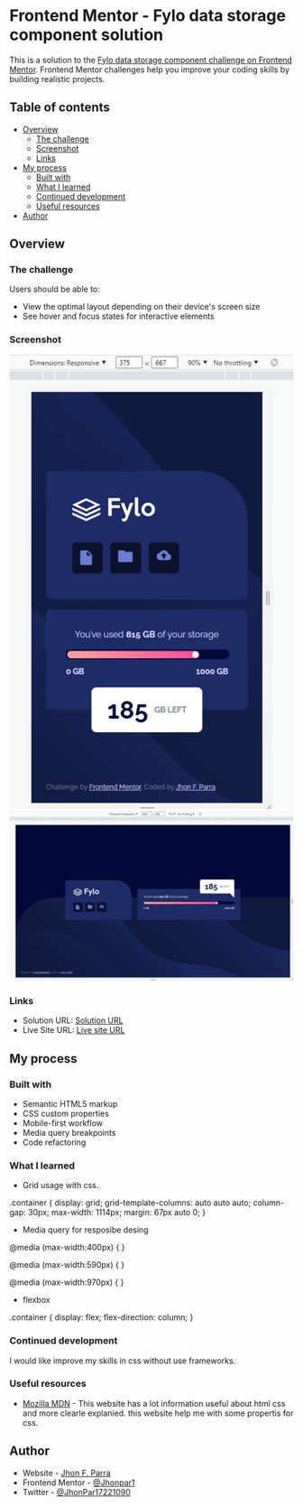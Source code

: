 # Frontend Mentor - Fylo data storage component solution

This is a solution to the [Fylo data storage component challenge on Frontend Mentor](https://www.frontendmentor.io/challenges/fylo-data-storage-component-1dZPRbV5n). Frontend Mentor challenges help you improve your coding skills by building realistic projects.

## Table of contents

- [Overview](#overview)
  - [The challenge](#the-challenge)
  - [Screenshot](#screenshot)
  - [Links](#links)
- [My process](#my-process)
  - [Built with](#built-with)
  - [What I learned](#what-i-learned)
  - [Continued development](#continued-development)
  - [Useful resources](#useful-resources)
- [Author](#author)


## Overview

### The challenge

Users should be able to:

- View the optimal layout depending on their device's screen size
- See hover and focus states for interactive elements

### Screenshot

![Screenshot](/screenshots/mobile-design.png)
![Screenshot](/screenshots/desktop-design.png)

### Links

- Solution URL: [Solution URL](https://your-solution-url.com)
- Live Site URL: [Live site URL](https://your-live-site-url.com)

## My process

### Built with

- Semantic HTML5 markup
- CSS custom properties
- Mobile-first workflow
- Media query breakpoints
- Code refactoring

### What I learned

- Grid usage with css.

.container {
  display: grid;
  grid-template-columns: auto auto auto;
  column-gap: 30px;
  max-width: 1114px;
  margin: 67px auto 0;
}
- Media query for resposibe desing

@media (max-width:400px) {
}

@media (max-width:590px) {
}

@media (max-width:970px) {
}

- flexbox

.container {
  display: flex;
  flex-direction: column;
}

### Continued development

I would like improve my skills in css without use frameworks.


### Useful resources

- [Mozilla MDN](https://developer.mozilla.org) - This website has a lot information useful about html css and more clearle explanied. this website help me with some propertis for css.


## Author

- Website - [Jhon F. Parra](https://www.linkedin.com/in/jhon-f-parra-689852199)
- Frontend Mentor - [@Jhonpar1](https://www.frontendmentor.io/profile/Jhonpar1)
- Twitter - [@JhonPar17221090](https://twitter.com/JhonPar17221090)
